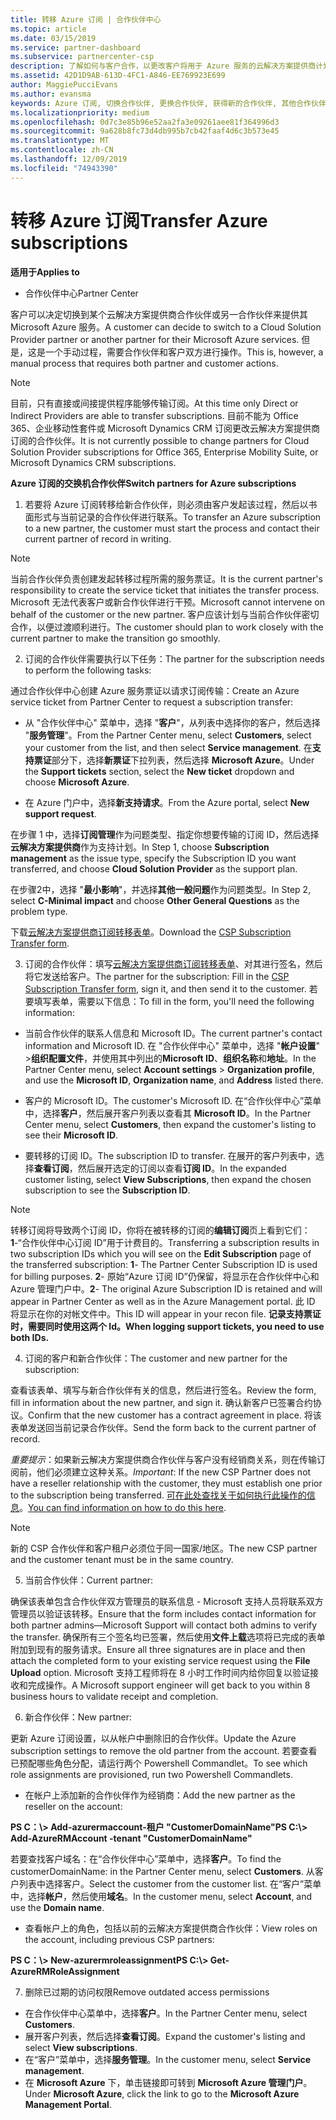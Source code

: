 ```yaml
---
title: 转移 Azure 订阅 | 合作伙伴中心
ms.topic: article
ms.date: 03/15/2019
ms.service: partner-dashboard
ms.subservice: partnercenter-csp
description: 了解如何与客户合作，以更改客户将用于 Azure 服务的云解决方案提供商计划中的哪个合作伙伴。
ms.assetid: 42D1D9AB-613D-4FC1-A846-EE769923E699
author: MaggiePucciEvans
ms.author: evansma
keywords: Azure 订阅, 切换合作伙伴, 更换合作伙伴, 获得新的合作伙伴, 其他合作伙伴
ms.localizationpriority: medium
ms.openlocfilehash: 0d7c3e85b96e52aa2fa3e09261aee81f364996d3
ms.sourcegitcommit: 9a628b8fc73d4db995b7cb42faaf4d6c3b573e45
ms.translationtype: MT
ms.contentlocale: zh-CN
ms.lasthandoff: 12/09/2019
ms.locfileid: "74943390"
---
```

# <a name="transfer-azure-subscriptions"></a><span data-ttu-id="00ccc-104">转移 Azure 订阅</span><span class="sxs-lookup"><span data-stu-id="00ccc-104">Transfer Azure subscriptions</span></span> 

<span data-ttu-id="00ccc-105">**适用于**</span><span class="sxs-lookup"><span data-stu-id="00ccc-105">**Applies to**</span></span>

-  <span data-ttu-id="00ccc-106">合作伙伴中心</span><span class="sxs-lookup"><span data-stu-id="00ccc-106">Partner Center</span></span>

<span data-ttu-id="00ccc-107">客户可以决定切换到某个云解决方案提供商合作伙伴或另一合作伙伴来提供其 Microsoft Azure 服务。</span><span class="sxs-lookup"><span data-stu-id="00ccc-107">A customer can decide to switch to a Cloud Solution Provider partner or another partner for their Microsoft Azure services.</span></span> <span data-ttu-id="00ccc-108">但是，这是一个手动过程，需要合作伙伴和客户双方进行操作。</span><span class="sxs-lookup"><span data-stu-id="00ccc-108">This is, however, a manual process that requires both partner and customer actions.</span></span>

>[!Note]  
><span data-ttu-id="00ccc-109">目前，只有直接或间接提供程序能够传输订阅。</span><span class="sxs-lookup"><span data-stu-id="00ccc-109">At this time only Direct or Indirect Providers are able to transfer subscriptions.</span></span>
><span data-ttu-id="00ccc-110">目前不能为 Office 365、企业移动性套件或 Microsoft Dynamics CRM 订阅更改云解决方案提供商订阅的合作伙伴。</span><span class="sxs-lookup"><span data-stu-id="00ccc-110">It is not currently possible to change partners for Cloud Solution Provider subscriptions for Office 365, Enterprise Mobility Suite, or Microsoft Dynamics CRM subscriptions.</span></span>



<span data-ttu-id="00ccc-111">**Azure 订阅的交换机合作伙伴**</span><span class="sxs-lookup"><span data-stu-id="00ccc-111">**Switch partners for Azure subscriptions**</span></span>

1. <span data-ttu-id="00ccc-112">若要将 Azure 订阅转移给新合作伙伴，则必须由客户发起该过程，然后以书面形式与当前记录的合作伙伴进行联系。</span><span class="sxs-lookup"><span data-stu-id="00ccc-112">To transfer an Azure subscription to a new partner, the customer must start the process and contact their current partner of record in writing.</span></span> 
>[!Note]
><span data-ttu-id="00ccc-113">当前合作伙伴负责创建发起转移过程所需的服务票证。</span><span class="sxs-lookup"><span data-stu-id="00ccc-113">It is the current partner's responsibility to create the service ticket that initiates the transfer process.</span></span> <span data-ttu-id="00ccc-114">Microsoft 无法代表客户或新合作伙伴进行干预。</span><span class="sxs-lookup"><span data-stu-id="00ccc-114">Microsoft cannot intervene on behalf of the customer or the new partner.</span></span> <span data-ttu-id="00ccc-115">客户应该计划与当前合作伙伴密切合作，以便过渡顺利进行。</span><span class="sxs-lookup"><span data-stu-id="00ccc-115">The customer should plan to work closely with the current partner to make the transition go smoothly.</span></span>

2. <span data-ttu-id="00ccc-116">订阅的合作伙伴需要执行以下任务：</span><span class="sxs-lookup"><span data-stu-id="00ccc-116">The partner for the subscription needs to perform the following tasks:</span></span>

<span data-ttu-id="00ccc-117">通过合作伙伴中心创建 Azure 服务票证以请求订阅传输：</span><span class="sxs-lookup"><span data-stu-id="00ccc-117">Create an Azure service ticket from Partner Center to request a subscription transfer:</span></span>
-   <span data-ttu-id="00ccc-118">从 "合作伙伴中心" 菜单中，选择 "**客户**"，从列表中选择你的客户，然后选择 "**服务管理**"。</span><span class="sxs-lookup"><span data-stu-id="00ccc-118">From the Partner Center menu, select **Customers**, select your customer from the list, and then select **Service management**.</span></span> <span data-ttu-id="00ccc-119">在**支持票证**部分下，选择**新票证**下拉列表，然后选择 **Microsoft Azure**。</span><span class="sxs-lookup"><span data-stu-id="00ccc-119">Under the **Support tickets** section, select the **New ticket** dropdown and choose **Microsoft Azure**.</span></span>

-   <span data-ttu-id="00ccc-120">在 Azure 门户中，选择**新支持请求**。</span><span class="sxs-lookup"><span data-stu-id="00ccc-120">From the Azure portal, select **New support request**.</span></span>

<span data-ttu-id="00ccc-121">在步骤 1 中，选择**订阅管理**作为问题类型、指定你想要传输的订阅 ID，然后选择**云解决方案提供商**作为支持计划。</span><span class="sxs-lookup"><span data-stu-id="00ccc-121">In Step 1, choose **Subscription management** as the issue type, specify the Subscription ID you want transferred, and choose **Cloud Solution Provider** as the support plan.</span></span>

<span data-ttu-id="00ccc-122">在步骤2中，选择 "**最小影响**"，并选择**其他一般问题**作为问题类型。</span><span class="sxs-lookup"><span data-stu-id="00ccc-122">In Step 2, select **C-Minimal impact** and choose **Other General Questions** as the problem type.</span></span>

<span data-ttu-id="00ccc-123">下载[云解决方案提供商订阅转移表单](https://assets.windowsphone.com/5222c408-e546-4e01-b72a-2ec7d4c43d57/CSP_Subscription_Transfer_Form_Azure_InvariantCulture_Default.zip)。</span><span class="sxs-lookup"><span data-stu-id="00ccc-123">Download the [CSP Subscription Transfer form](https://assets.windowsphone.com/5222c408-e546-4e01-b72a-2ec7d4c43d57/CSP_Subscription_Transfer_Form_Azure_InvariantCulture_Default.zip).</span></span>

3. <span data-ttu-id="00ccc-124">订阅的合作伙伴：填写[云解决方案提供商订阅转移表单](https://assets.windowsphone.com/5222c408-e546-4e01-b72a-2ec7d4c43d57/CSP_Subscription_Transfer_Form_Azure_InvariantCulture_Default.zip)、对其进行签名，然后将它发送给客户。</span><span class="sxs-lookup"><span data-stu-id="00ccc-124">The partner for the subscription: Fill in the [CSP Subscription Transfer form](https://assets.windowsphone.com/5222c408-e546-4e01-b72a-2ec7d4c43d57/CSP_Subscription_Transfer_Form_Azure_InvariantCulture_Default.zip), sign it, and then send it to the customer.</span></span> <span data-ttu-id="00ccc-125">若要填写表单，需要以下信息：</span><span class="sxs-lookup"><span data-stu-id="00ccc-125">To fill in the form, you'll need the following information:</span></span>

- <span data-ttu-id="00ccc-126">当前合作伙伴的联系人信息和 Microsoft ID。</span><span class="sxs-lookup"><span data-stu-id="00ccc-126">The current partner's contact information and Microsoft ID.</span></span> <span data-ttu-id="00ccc-127">在 "合作伙伴中心" 菜单中，选择 "**帐户设置**" &gt;**组织配置文件**，并使用其中列出的**Microsoft ID**、**组织名称**和**地址**。</span><span class="sxs-lookup"><span data-stu-id="00ccc-127">In the Partner Center menu, select **Account settings** &gt; **Organization profile**, and use the **Microsoft ID**, **Organization name**, and **Address** listed there.</span></span>

- <span data-ttu-id="00ccc-128">客户的 Microsoft ID。</span><span class="sxs-lookup"><span data-stu-id="00ccc-128">The customer's Microsoft ID.</span></span> <span data-ttu-id="00ccc-129">在“合作伙伴中心”菜单中，选择**客户**，然后展开客户列表以查看其 **Microsoft ID**。</span><span class="sxs-lookup"><span data-stu-id="00ccc-129">In the Partner Center menu, select **Customers**, then expand the customer's listing to see their **Microsoft ID**.</span></span>

- <span data-ttu-id="00ccc-130">要转移的订阅 ID。</span><span class="sxs-lookup"><span data-stu-id="00ccc-130">The subscription ID to transfer.</span></span> <span data-ttu-id="00ccc-131">在展开的客户列表中，选择**查看订阅**，然后展开选定的订阅以查看**订阅 ID**。</span><span class="sxs-lookup"><span data-stu-id="00ccc-131">In the expanded customer listing, select **View Subscriptions**, then expand the chosen subscription to see the **Subscription ID**.</span></span>

>[!Note]
><span data-ttu-id="00ccc-132">转移订阅将导致两个订阅 ID，你将在被转移的订阅的**编辑订阅**页上看到它们：**1**-“合作伙伴中心订阅 ID”用于计费目的。</span><span class="sxs-lookup"><span data-stu-id="00ccc-132">Transferring a subscription results in two subscription IDs which you will see on the **Edit Subscription** page of the transferred subscription: **1**- The Partner Center Subscription ID is used for billing purposes.</span></span> 
<span data-ttu-id="00ccc-133">**2**- 原始“Azure 订阅 ID”仍保留，将显示在合作伙伴中心和 Azure 管理门户中。</span><span class="sxs-lookup"><span data-stu-id="00ccc-133">**2**-  The original Azure Subscription ID is retained and will appear in Partner Center as well as in the Azure Management portal.</span></span> <span data-ttu-id="00ccc-134">此 ID 将显示在你的对帐文件中。</span><span class="sxs-lookup"><span data-stu-id="00ccc-134">This ID will appear in your recon file.</span></span>  <span data-ttu-id="00ccc-135">**记录支持票证时，需要同时使用这两个 Id。**</span><span class="sxs-lookup"><span data-stu-id="00ccc-135">**When logging support tickets, you need to use both IDs.**</span></span>

4. <span data-ttu-id="00ccc-136">订阅的客户和新合作伙伴：</span><span class="sxs-lookup"><span data-stu-id="00ccc-136">The customer and new partner for the subscription:</span></span>

<span data-ttu-id="00ccc-137">查看该表单、填写与新合作伙伴有关的信息，然后进行签名。</span><span class="sxs-lookup"><span data-stu-id="00ccc-137">Review the form, fill in information about the new partner, and sign it.</span></span> <span data-ttu-id="00ccc-138">确认新客户已签署合约协议。</span><span class="sxs-lookup"><span data-stu-id="00ccc-138">Confirm that the new customer has a contract agreement in place.</span></span> <span data-ttu-id="00ccc-139">将该表单发送回当前记录合作伙伴。</span><span class="sxs-lookup"><span data-stu-id="00ccc-139">Send the form back to the current partner of record.</span></span>

<span data-ttu-id="00ccc-140">*重要提示*：如果新云解决方案提供商合作伙伴与客户没有经销商关系，则在传输订阅前，他们必须建立这种关系。</span><span class="sxs-lookup"><span data-stu-id="00ccc-140">*Important*: If the new CSP Partner does not have a reseller relationship with the customer, they must establish one prior to the subscription being transferred.</span></span> <span data-ttu-id="00ccc-141">[可在此处查找关于如何执行此操作的信息](request-a-relationship-with-a-customer.md)。</span><span class="sxs-lookup"><span data-stu-id="00ccc-141">[You can find information on how to do this here](request-a-relationship-with-a-customer.md).</span></span>

>[!Note]
><span data-ttu-id="00ccc-142">新的 CSP 合作伙伴和客户租户必须位于同一国家/地区。</span><span class="sxs-lookup"><span data-stu-id="00ccc-142">The new CSP partner and the customer tenant must be in the same country.</span></span> 

5. <span data-ttu-id="00ccc-143">当前合作伙伴：</span><span class="sxs-lookup"><span data-stu-id="00ccc-143">Current partner:</span></span>

<span data-ttu-id="00ccc-144">确保该表单包含合作伙伴双方管理员的联系信息 - Microsoft 支持人员将联系双方管理员以验证该转移。</span><span class="sxs-lookup"><span data-stu-id="00ccc-144">Ensure that the form includes contact information for both partner admins—Microsoft Support will contact both admins to verify the transfer.</span></span> <span data-ttu-id="00ccc-145">确保所有三个签名均已签署，然后使用**文件上载**选项将已完成的表单附加到现有的服务请求。</span><span class="sxs-lookup"><span data-stu-id="00ccc-145">Ensure all three signatures are in place and then attach the completed form to your existing service request using the **File Upload** option.</span></span> <span data-ttu-id="00ccc-146">Microsoft 支持工程师将在 8 小时工作时间内给你回复以验证接收和完成操作。</span><span class="sxs-lookup"><span data-stu-id="00ccc-146">A Microsoft support engineer will get back to you within 8 business hours to validate receipt and completion.</span></span>

6. <span data-ttu-id="00ccc-147">新合作伙伴：</span><span class="sxs-lookup"><span data-stu-id="00ccc-147">New partner:</span></span>

<span data-ttu-id="00ccc-148">更新 Azure 订阅设置，以从帐户中删除旧的合作伙伴。</span><span class="sxs-lookup"><span data-stu-id="00ccc-148">Update the Azure subscription settings to remove the old partner from the account.</span></span> <span data-ttu-id="00ccc-149">若要查看已预配哪些角色分配，请运行两个 Powershell Commandlet。</span><span class="sxs-lookup"><span data-stu-id="00ccc-149">To see which role assignments are provisioned, run two Powershell Commandlets.</span></span>

-   <span data-ttu-id="00ccc-150">在帐户上添加新的合作伙伴作为经销商：</span><span class="sxs-lookup"><span data-stu-id="00ccc-150">Add the new partner as the reseller on the account:</span></span>

<span data-ttu-id="00ccc-151">**PS C：\\&gt; Add-azurermaccount-租户 "CustomerDomainName"**</span><span class="sxs-lookup"><span data-stu-id="00ccc-151">**PS C:\\&gt; Add-AzureRMAccount -tenant "CustomerDomainName"**</span></span>

<span data-ttu-id="00ccc-152">若要查找客户域名：在“合作伙伴中心”菜单中，选择**客户**。</span><span class="sxs-lookup"><span data-stu-id="00ccc-152">To find the customerDomainName: in the Partner Center menu, select **Customers**.</span></span> <span data-ttu-id="00ccc-153">从客户列表中选择客户。</span><span class="sxs-lookup"><span data-stu-id="00ccc-153">Select the customer from the customer list.</span></span> <span data-ttu-id="00ccc-154">在“客户”菜单中，选择**帐户**，然后使用**域名**。</span><span class="sxs-lookup"><span data-stu-id="00ccc-154">In the customer menu, select **Account**, and use the **Domain name**.</span></span>

-   <span data-ttu-id="00ccc-155">查看帐户上的角色，包括以前的云解决方案提供商合作伙伴：</span><span class="sxs-lookup"><span data-stu-id="00ccc-155">View roles on the account, including previous CSP partners:</span></span>

<span data-ttu-id="00ccc-156">**PS C：\\&gt; New-azurermroleassignment**</span><span class="sxs-lookup"><span data-stu-id="00ccc-156">**PS C:\\&gt; Get-AzureRMRoleAssignment**</span></span>

7. <span data-ttu-id="00ccc-157">删除已过期的访问权限</span><span class="sxs-lookup"><span data-stu-id="00ccc-157">Remove outdated access permissions</span></span>

-  <span data-ttu-id="00ccc-158">在合作伙伴中心菜单中，选择**客户**。</span><span class="sxs-lookup"><span data-stu-id="00ccc-158">In the Partner Center menu, select **Customers**.</span></span> 
-  <span data-ttu-id="00ccc-159">展开客户列表，然后选择**查看订阅**。</span><span class="sxs-lookup"><span data-stu-id="00ccc-159">Expand the customer's listing and select **View subscriptions**.</span></span> 
-  <span data-ttu-id="00ccc-160">在“客户”菜单中，选择**服务管理**。</span><span class="sxs-lookup"><span data-stu-id="00ccc-160">In the customer menu, select **Service management**.</span></span> 
-  <span data-ttu-id="00ccc-161">在 **Microsoft Azure** 下，单击链接即可转到 **Microsoft Azure 管理门户**。</span><span class="sxs-lookup"><span data-stu-id="00ccc-161">Under **Microsoft Azure**, click the link to go to the **Microsoft Azure Management Portal**.</span></span>

 

 



